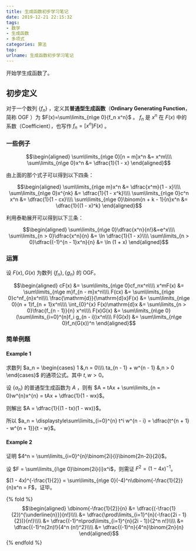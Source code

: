 ```yaml
---
title: 生成函数初步学习笔记
date: 2019-12-21 22:15:32
tags: 
- 数学
- 生成函数
- 多项式
categories: 算法
top:
urlname: 生成函数初步学习笔记
---
```


开始学生成函数了。

<!-- more -->

## 初步定义

对于一个数列 $\{f_n\}$ ，定义其**普通型生成函数**（**Ordinary Generating Function**，简称 OGF ）为 $F(x)=\sum\limits_{n\ge 0}{f_n x^n}$ 。 $f_n$ 是 $x^n$ 在 $F(x)$ 中的系数（Coefficient），也写作 $f_n = [x^n]F(x)$ 。

### 一些例子

$$\begin{aligned}   
  \sum\limits_{n\ge 0}[n = m]x^n &= x^m\\\\
  \sum\limits_{n\ge 0}x^n &= \dfrac{1}{1 - x}
\end{aligned}$$

由上面的那个式子可以得到以下四条：

$$\begin{aligned}
  \sum\limits_{n\ge m}x^n &= \dfrac{x^m}{1 - x}\\\\
  \sum\limits_{n\ge 0}x^{nk} &= \dfrac{1}{1 - x^k}\\\\
  \sum\limits_{n\ge 0}c^n x^n &= \dfrac{1}{1 - cx}\\\\
  \sum\limits_{n\ge 0}\binom{n + k - 1}{n}x^n &= \dfrac{1}{(1 - x)^k}
\end{aligned}$$


利用泰勒展开可以得到以下三条：

$$\begin{aligned}
  \sum\limits_{n\ge 0}\dfrac{x^n}{n!}&=e^x\\\\
  \sum\limits_{n > 0}\dfrac{x^n}{n} &= \ln \dfrac{1}{1 - x}\\\\
  \sum\limits_{n > 0}\dfrac{(-1)^{n - 1}x^n}{n} &= \ln (1 + x)
\end{aligned}$$

### 运算

设 $F(x),G(x)$ 为数列 $\{f_n\}, \{g_n\}$ 的 OGF。

$$\begin{aligned}
  cF(x) &= \sum\limits_{n\ge 0}cf_nx^n\\\\
  x^mF(x) &= \sum\limits_{n\ge m}f_{n - m}x^n\\\\
  F(cx) &= \sum\limits_{n\ge 0}c^nf_{n}x^n\\\\
  \frac{\mathrm{d}}{\mathrm{d}x}F(x) &= \sum\limits_{n\ge 0}(n + 1)f_{n + 1}x^n\\\\
  \int_{0}^{x} F(x)\mathrm{d}x &= \sum\limits_{n > 0}\frac{f_{n - 1}}{n} x^n\\\\
  F(x)G(x) &= \sum\limits_{n\ge 0}(\sum\limits_{i=0}^{n}f_i g_{n - i})x^n\\\\
  F(G(x)) &= \sum\limits_{n\ge 0}f_n(G(x))^n
\end{aligned}$$

### 简单例题

#### Example 1

求数列 $a_n = \begin{cases}
   1 &,n = 0\\\\
   ta_{n - 1} + w^{n - 1} &,n > 0
\end{cases}$ 的通项公式。其中 $t, w > 0$。

设 $\{a_n\}$ 的普通型生成函数为 $A$ ，则有 $A = tAx + \sum\limits_{n = 0}w^{n}x^{n} = tAx + \dfrac{1}{1 - wx}$。

则解出 $A = \dfrac{1}{(1 - tx)(1 - wx)}$。

所以 $a_n = \displaystyle\sum\limits_{i=0}^{n} t^i w^{n - i} = \dfrac{t^{n + 1} - w^{n + 1}}{t - w}$。

#### Example 2

证明 $4^n = \sum\limits_{i=0}^{n}\binom{2i}{i}\binom{2n-2i}{2i}$。

设 $F = \sum\limits_{i\ge 0}\binom{2i}{i}x^i$，则需证 $F^2 = (1-4x)^{-1}$。

$(1 - 4x)^{-\frac{1}{2}} = \sum\limits_{n\ge 0}(-4)^n\dbinom{-\frac{1}{2}}{n}x^n = F$，证毕。

{% fold %}
$$\begin{aligned}
  \dbinom{-\frac{1}{2}}{n} &= \dfrac{(-\frac{1}{2})^{\underline{n}}}{n!}\\\\
  &= \dfrac{\prod\limits_{i=1}^{n}(-\frac{2i - 1}{2})}{n!}\\\\
  &= \dfrac{(-1)^n\prod\limits_{i=1}^{n}(2i - 1)}{2^n n!}\\\\
  &= \dfrac{(-1)^n(2n)!}{4^n (n!)^2}\\\\
  &= \dfrac{(-1)^n}{4^n}\binom{2n}{n}
\end{aligned}$$
{% endfold %}

